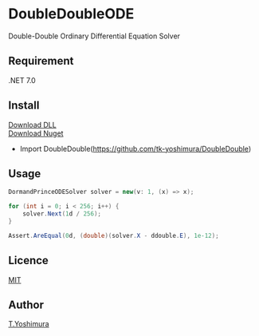 # DoubleDoubleODE
 Double-Double Ordinary Differential Equation Solver 

## Requirement
.NET 7.0

## Install

[Download DLL](https://github.com/tk-yoshimura/DoubleDoubleODE/releases)  
[Download Nuget](https://www.nuget.org/packages/tyoshimura.doubledouble.ode/)  

- Import DoubleDouble(https://github.com/tk-yoshimura/DoubleDouble)

## Usage
```csharp
DormandPrinceODESolver solver = new(v: 1, (x) => x);

for (int i = 0; i < 256; i++) {
    solver.Next(1d / 256);
}

Assert.AreEqual(0d, (double)(solver.X - ddouble.E), 1e-12);
```

## Licence
[MIT](https://github.com/tk-yoshimura/DoubleDoubleODE/blob/main/LICENSE)

## Author

[T.Yoshimura](https://github.com/tk-yoshimura)
